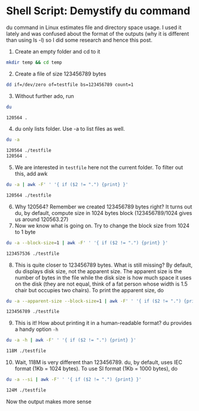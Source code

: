 # Shell Script: Demystify du command

du command in Linux estimates file and directory space usage. I used it lately and was confused about the format of the outputs (why it is different than using ls -l) so I did some research and hence this post.

1. Create an empty folder and cd to it

```bash
mkdir temp && cd temp
```

2. Create a file of size 123456789 bytes

```bash
dd if=/dev/zero of=testfile bs=123456789 count=1
```

3. Without further ado, run

```bash
du

120564 .
```

4. du only lists folder. Use -a to list files as well.

```bash
du -a

120564 ./testfile
120564 .
```

5. We are interested in `testfile` here not the current folder. To filter out this, add awk

```bash
du -a | awk -F' ' '{ if ($2 != ".") {print} }'

120564 ./testfile
```

6. Why 120564? Remember we created 123456789 bytes right? It turns out du, by default, compute size in 1024 bytes block (123456789/1024 gives us around 120563.27)
7. Now we know what is going on. Try to change the block size from 1024 to 1 byte

```bash
du -a --block-size=1 | awk -F' ' '{ if ($2 != ".") {print} }'

123457536 ./testfile
```

8. This is quite closer to 123456789 bytes. What is still missing? By default, du displays disk size, not the apparent size. The apparent size is the number of bytes in the file while the disk size is how much space it uses on the disk (they are not equal, think of a fat person whose width is 1.5 chair but occupies two chairs). To print the apparent size, do

```bash
du -a --apparent-size --block-size=1 | awk -F' ' '{ if ($2 != ".") {print} }'

123456789 ./testfile
```

9. This is it! How about printing it in a human-readable format? du provides a handy option `-h`

```bash
du -a -h | awk -F' ' '{ if ($2 != ".") {print} }'

118M ./testfile
```

10. Wait, 118M is very different than 123456789. du, by default, uses IEC format (1Kb = 1024 bytes). To use SI format (1Kb = 1000 bytes), do

```bash
du -a --si | awk -F' ' '{ if ($2 != ".") {print} }'

124M ./testfile
```

Now the output makes more sense
